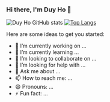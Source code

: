 ### Hi there, I'm Duy Ho 👋
![Duy Ho GitHub stats](https://github-readme-stats.vercel.app/api?username=hoduy2904&layout=compact&show_icons=true&theme=transparent&hide_border=enable)
[![Top Langs](https://github-readme-stats.vercel.app/api/top-langs/?username=hoduy2904&layout=compact&hide_border=enable&theme=transparent)](https://github.com/anuraghazra/github-readme-stats)

Here are some ideas to get you started:

- 🔭 I’m currently working on ...
- 🌱 I’m currently learning ...
- 👯 I’m looking to collaborate on ...
- 🤔 I’m looking for help with ...
- 💬 Ask me about ...
- 📫 How to reach me: ...
- 😄 Pronouns: ...
- ⚡ Fun fact: ...

